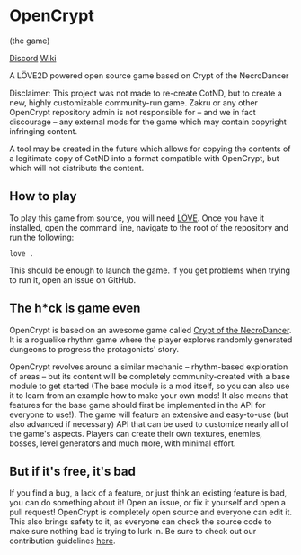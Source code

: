 # OpenCrypt

(the game)

[Discord](https://discord.gg/Fx4g3hE) [Wiki](https://github.com/Zakru/opencrypt/wiki)

A LÖVE2D powered open source game based on Crypt of the NecroDancer

Disclaimer: This project was not made to re-create CotND, but to create a new, highly customizable community-run game. Zakru or any other OpenCrypt repository admin is not responsible for – and we in fact discourage – any external mods for the game which may contain copyright infringing content.

A tool may be created in the future which allows for copying the contents of a legitimate copy of CotND into a format compatible with OpenCrypt, but which will not distribute the content.

## How to play

To play this game from source, you will need [LÖVE](https://love2d.org/). Once you have it installed, open the command line, navigate to the root of the repository and run the following:

    love .

This should be enough to launch the game. If you get problems when trying to run it, open an issue on GitHub.

## The h*ck is game even

OpenCrypt is based on an awesome game called [Crypt of the NecroDancer](https://braceyourselfgames.com/crypt-of-the-necrodancer/). It is a roguelike rhythm game where the player explores randomly generated dungeons to progress the protagonists' story.

OpenCrypt revolves around a similar mechanic – rhythm-based exploration of areas – but its content will be completely community-created with a base module to get started (The base module is a mod itself, so you can also use it to learn from an example how to make your own mods! It also means that features for the base game should first be implemented in the API for everyone to use!). The game will feature an extensive and easy-to-use (but also advanced if necessary) API that can be used to customize nearly all of the game's aspects. Players can create their own textures, enemies, bosses, level generators and much more, with minimal effort.

## But if it's free, it's bad

If you find a bug, a lack of a feature, or just think an existing feature is bad, you can do something about it! Open an issue, or fix it yourself and open a pull request! OpenCrypt is completely open source and everyone can edit it. This also brings safety to it, as everyone can check the source code to make sure nothing bad is trying to lurk in. Be sure to check out our contribution guidelines [here](https://github.com/Zakru/opencrypt/wiki/Contribution-guidelines).
